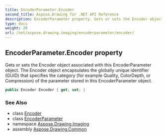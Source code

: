 ```yaml
---
title: EncoderParameter.Encoder
second_title: Aspose.Drawing for .NET API Reference
description: EncoderParameter property. Gets or sets the Encoder object associated with this EncoderParameter object. The Encoder object encapsulates the globally unique identifier GUID that specifies the category for example Quality ColorDepth or Compression of the parameter stored in this EncoderParameter object
type: docs
weight: 20
url: /net/aspose.drawing.imaging/encoderparameter/encoder/
---
```

## EncoderParameter.Encoder property

Gets or sets the Encoder object associated with this EncoderParameter object. The Encoder object encapsulates the globally unique identifier (GUID) that specifies the category (for example Quality, ColorDepth, or Compression) of the parameter stored in this EncoderParameter object.

```csharp
public Encoder Encoder { get; set; }
```

### See Also

* class [Encoder](../../encoder/)
* class [EncoderParameter](../)
* namespace [Aspose.Drawing.Imaging](../../encoderparameter/)
* assembly [Aspose.Drawing.Common](../../../)


